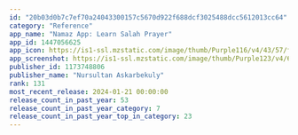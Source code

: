 ```yaml
---
id: "20b03d0b7c7ef70a24043300157c5670d922f688dcf3025488dcc5612013cc64"
category: "Reference"
app_name: "Namaz App: Learn Salah Prayer"
app_id: 1447056625
app_icon: https://is1-ssl.mzstatic.com/image/thumb/Purple116/v4/43/57/ff/4357ff30-6979-5334-3f0d-33fb77be3d3e/AppIcon-0-0-1x_U007emarketing-0-0-0-7-0-0-sRGB-0-0-0-GLES2_U002c0-512MB-85-220-0-0.png/1024x1024bb.png
app_screenshot: https://is1-ssl.mzstatic.com/image/thumb/Purple123/v4/65/9e/d4/659ed40b-5db4-832a-8571-de6ea4dc684b/pr_source.png/1242x2688bb.png
publisher_id: 1173748806
publisher_name: "Nursultan Askarbekuly"
rank: 131
most_recent_release: 2024-01-21 00:00:00
release_count_in_past_year: 53
release_count_in_past_year_category: 7
release_count_in_past_year_top_in_category: 23
---
```


